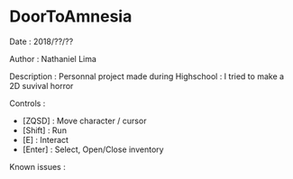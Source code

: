 # DoorToAmnesia
Date : 2018/??/??

Author :
Nathaniel Lima

Description :
Personnal project made during Highschool : I tried to make a 2D suvival horror

Controls :
- [ZQSD] : Move character / cursor
- [Shift] : Run
- [E] : Interact
- [Enter] : Select, Open/Close inventory

Known issues :
